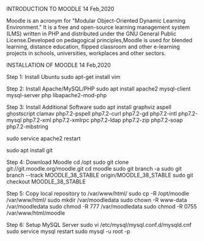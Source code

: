 INTRODUCTION TO MOODLE
14 Feb,2020

Moodle is an acronym for "Modular Object-Oriented Dynamic Learning Environment." It is a free and open-source learning management system (LMS) written in PHP and distributed under the GNU General Public License.Developed on pedagogical principles,Moodle is used for blended learning, distance education, flipped classroom and other e-learning projects in schools, universities, workplaces and other sectors.

INSTALLATION OF MOODLE
14 Feb,2020

Step 1: Install Ubuntu sudo apt-get install vim

Step 2: Install Apache/MySQL/PHP sudo apt install apache2 mysql-client mysql-server php libapache2-mod-php

Step 3: Install Additional Software sudo apt install graphviz aspell ghostscript clamav php7.2-pspell php7.2-curl php7.2-gd php7.2-intl php7.2-mysql php7.2-xml php7.2-xmlrpc php7.2-ldap php7.2-zip php7.2-soap php7.2-mbstring

sudo service apache2 restart

sudo apt install git

Step 4: Download Moodle cd /opt sudo git clone git://git.moodle.org/moodle.git cd moodle sudo git branch -a sudo git branch --track MOODLE_38_STABLE origin/MOODLE_38_STABLE sudo git checkout MOODLE_38_STABLE

Step 5: Copy local repository to /var/www/html/ sudo cp -R /opt/moodle /var/www/html/ sudo mkdir /var/moodledata sudo chown -R www-data /var/moodledata sudo chmod -R 777 /var/moodledata sudo chmod -R 0755 /var/www/html/moodle

Step 6: Setup MySQL Server sudo vi /etc/mysql/mysql.conf.d/mysqld.cnf sudo service mysql restart sudo mysql -u root -p

